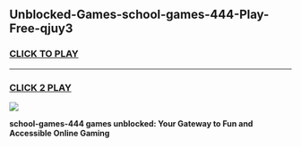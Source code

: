
## Unblocked-Games-school-games-444-Play-Free-qjuy3
<h3>
<a href="https://premium76.site?title=school-games-444&ref=21A">CLICK TO PLAY</a></h3>
<hr>

<h3>
<a href="https://premium76.site?title=school-games-444&ref=21A">CLICK 2 PLAY</a>
  
</h3>

<a href="https://premium76.site?title=school-games-444&ref=21A"><img src="https://clearcache.store/games.png"></a>


**school-games-444 games unblocked: Your Gateway to Fun and Accessible Online Gaming**
